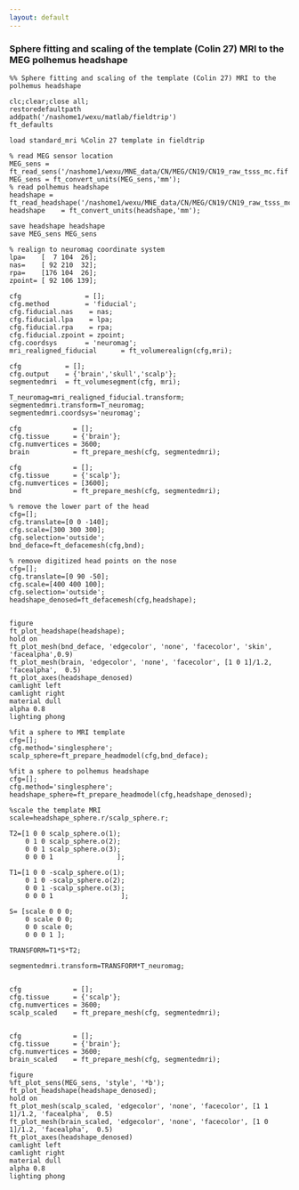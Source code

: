 ```yaml
---
layout: default
---
```


### Sphere fitting and scaling of the template (Colin 27) MRI to the MEG polhemus headshape

	
	
	%% Sphere fitting and scaling of the template (Colin 27) MRI to the polhemus headshape
	
	clc;clear;close all;
	restoredefaultpath
	addpath('/nashome1/wexu/matlab/fieldtrip')
	ft_defaults
	
	load standard_mri %Colin 27 template in fieldtrip
	
	% read MEG sensor location
	MEG_sens = ft_read_sens('/nashome1/wexu/MNE_data/CN/MEG/CN19/CN19_raw_tsss_mc.fif');
	MEG_sens = ft_convert_units(MEG_sens,'mm');
	% read polhemus headshape
	headshape = ft_read_headshape('/nashome1/wexu/MNE_data/CN/MEG/CN19/CN19_raw_tsss_mc.fif');
	headshape    = ft_convert_units(headshape,'mm');
	
	save headshape headshape
	save MEG_sens MEG_sens
	
	% realign to neuromag coordinate system
	lpa=    [  7 104  26]; 
	nas=    [ 92 210  32];
	rpa=    [176 104  26];
	zpoint= [ 92 106 139];
	
	cfg                = [];
	cfg.method         = 'fiducial';
	cfg.fiducial.nas    = nas;
	cfg.fiducial.lpa    = lpa;
	cfg.fiducial.rpa    = rpa;
	cfg.fiducial.zpoint = zpoint;
	cfg.coordsys       = 'neuromag';
	mri_realigned_fiducial      = ft_volumerealign(cfg,mri);
	
	cfg           = [];
	cfg.output    = {'brain','skull','scalp'};
	segmentedmri  = ft_volumesegment(cfg, mri);
	
	T_neuromag=mri_realigned_fiducial.transform;
	segmentedmri.transform=T_neuromag;
	segmentedmri.coordsys='neuromag';
	
	cfg             = [];
	cfg.tissue      = {'brain'};
	cfg.numvertices = 3600;
	brain           = ft_prepare_mesh(cfg, segmentedmri);
	
	cfg             = [];
	cfg.tissue      = {'scalp'};
	cfg.numvertices = [3600];
	bnd             = ft_prepare_mesh(cfg, segmentedmri);
	
	% remove the lower part of the head
	cfg=[];
	cfg.translate=[0 0 -140];
	cfg.scale=[300 300 300];
	cfg.selection='outside';
	bnd_deface=ft_defacemesh(cfg,bnd);
	
	% remove digitized head points on the nose
	cfg=[];
	cfg.translate=[0 90 -50];
	cfg.scale=[400 400 100];
	cfg.selection='outside';
	headshape_denosed=ft_defacemesh(cfg,headshape);
	
	
	figure
	ft_plot_headshape(headshape);
	hold on
	ft_plot_mesh(bnd_deface, 'edgecolor', 'none', 'facecolor', 'skin', 'facealpha',0.9)
	ft_plot_mesh(brain, 'edgecolor', 'none', 'facecolor', [1 0 1]/1.2, 'facealpha',  0.5)
	ft_plot_axes(headshape_denosed)
	camlight left
	camlight right
	material dull
	alpha 0.8
	lighting phong
	
	%fit a sphere to MRI template
	cfg=[];
	cfg.method='singlesphere';
	scalp_sphere=ft_prepare_headmodel(cfg,bnd_deface);
	
	%fit a sphere to polhemus headshape
	cfg=[];
	cfg.method='singlesphere';
	headshape_sphere=ft_prepare_headmodel(cfg,headshape_denosed);
	
	%scale the template MRI
	scale=headshape_sphere.r/scalp_sphere.r;
	
	T2=[1 0 0 scalp_sphere.o(1);
	    0 1 0 scalp_sphere.o(2);
	    0 0 1 scalp_sphere.o(3);
	    0 0 0 1                ];
	
	T1=[1 0 0 -scalp_sphere.o(1);
	    0 1 0 -scalp_sphere.o(2);
	    0 0 1 -scalp_sphere.o(3);
	    0 0 0 1                 ];
	
	S= [scale 0 0 0;
	    0 scale 0 0;
	    0 0 scale 0;
	    0 0 0 1 ];
	
	TRANSFORM=T1*S*T2;
	
	segmentedmri.transform=TRANSFORM*T_neuromag;
	
	
	cfg             = [];
	cfg.tissue      = {'scalp'};
	cfg.numvertices = 3600;
	scalp_scaled    = ft_prepare_mesh(cfg, segmentedmri);
	
	
	cfg             = [];
	cfg.tissue      = {'brain'};
	cfg.numvertices = 3600;
	brain_scaled    = ft_prepare_mesh(cfg, segmentedmri);
	
	figure
	%ft_plot_sens(MEG_sens, 'style', '*b');
	ft_plot_headshape(headshape_denosed);
	hold on
	ft_plot_mesh(scalp_scaled, 'edgecolor', 'none', 'facecolor', [1 1 1]/1.2, 'facealpha',  0.5)
	ft_plot_mesh(brain_scaled, 'edgecolor', 'none', 'facecolor', [1 0 1]/1.2, 'facealpha',  0.5)
	ft_plot_axes(headshape_denosed)
	camlight left
	camlight right
	material dull
	alpha 0.8
	lighting phong
	

